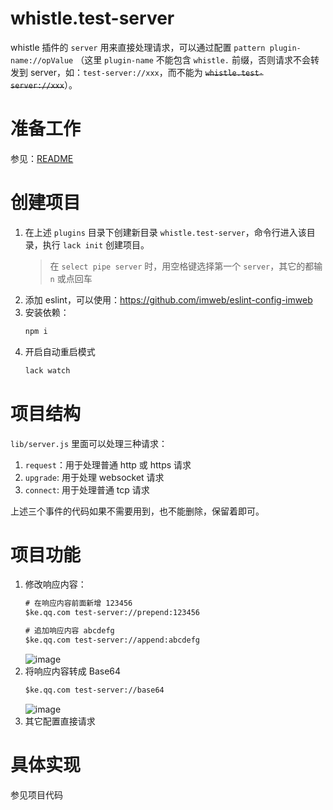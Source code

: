 # whistle.test-server
whistle 插件的 `server` 用来直接处理请求，可以通过配置 `pattern plugin-name://opValue` （这里 `plugin-name` 不能包含 `whistle.` 前缀，否则请求不会转发到 server，如：`test-server://xxx`，而不能为 <del>`whistle.test-server://xxx`</del>）。

# 准备工作
参见：[README](../#readme)

# 创建项目
1. 在上述 `plugins` 目录下创建新目录 `whistle.test-server`，命令行进入该目录，执行 `lack init` 创建项目。
    > 在 `select pipe server` 时，用空格键选择第一个 `server`，其它的都输 `n` 或点回车
2. 添加 eslint，可以使用：https://github.com/imweb/eslint-config-imweb
3. 安装依赖：
    ``` txt
    npm i
    ```
4. 开启自动重启模式
    ``` sh
    lack watch
    ```

# 项目结构
`lib/server.js` 里面可以处理三种请求：
1. `request`：用于处理普通 http 或 https 请求
2. `upgrade`: 用于处理 websocket 请求
3. `connect`: 用于处理普通 tcp 请求

上述三个事件的代码如果不需要用到，也不能删除，保留着即可。

# 项目功能
1. 修改响应内容：
    ``` txt
    # 在响应内容前面新增 123456
    $ke.qq.com test-server://prepend:123456

    # 追加响应内容 abcdefg
    $ke.qq.com test-server://append:abcdefg
    ```
    ![image](https://user-images.githubusercontent.com/11450939/71641788-74123900-2cdc-11ea-8eeb-3995ca07fbcf.png)
2. 将响应内容转成 Base64
    ``` txt
    $ke.qq.com test-server://base64
    ```
    ![image](https://user-images.githubusercontent.com/11450939/71641806-9c019c80-2cdc-11ea-9553-cfe9bf563fbf.png)
3. 其它配置直接请求

# 具体实现
参见项目代码
